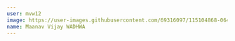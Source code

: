 ```yaml
---
user: mvw12
image: https://user-images.githubusercontent.com/69316097/115104868-06455b80-9f79-11eb-9250-fc091826c0c0.png
name: Maanav Vijay WADHWA
---
```

